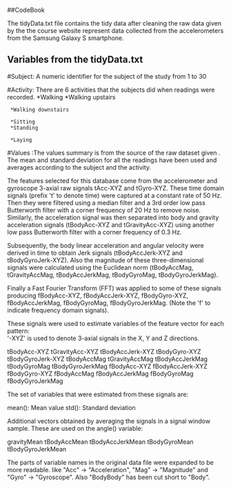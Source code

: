 ##CodeBook

The tidyData.txt file contains the tidy data after cleaning the raw data given by the the course website represent data collected from the 
accelerometers from the Samsung Galaxy S smartphone.  

## Variables from the tidyData.txt


#Subject: A numeric identifier for the subject of the study from 1 to 30

#Activity: There are 6 activities that the subjects did when readings were recorded.
	 *Walking
	 *Walking upstairs
 
	 *Walking downstairs

	 *Sitting
	 *Standing
 
	 *Laying

#Values :The values summary is from the source of the raw dataset given . 
The mean and standard deviation for all the readings have been used and averages according to the subject and the activity.


The features selected for this database come from the accelerometer and gyroscope 
3-axial raw signals tAcc-XYZ and tGyro-XYZ. These time domain signals (prefix 't' to denote time)
 were captured at a constant rate of 50 Hz. Then they were filtered using a median filter and
 a 3rd order low pass Butterworth filter with a corner frequency of 20 Hz to remove noise. 
Similarly, the acceleration signal was then separated into body and gravity acceleration signals
 (tBodyAcc-XYZ and tGravityAcc-XYZ) using another low pass Butterworth filter with a corner frequency of 0.3 Hz. 

Subsequently, the body linear acceleration and angular velocity were derived in time to obtain Jerk signals (tBodyAccJerk-XYZ and tBodyGyroJerk-XYZ). 
Also the magnitude of these three-dimensional signals were calculated using the Euclidean norm (tBodyAccMag, tGravityAccMag, tBodyAccJerkMag, tBodyGyroMag, tBodyGyroJerkMag). 

Finally a Fast Fourier Transform (FFT) was applied to some of these signals producing fBodyAcc-XYZ, fBodyAccJerk-XYZ, fBodyGyro-XYZ, fBodyAccJerkMag, fBodyGyroMag, fBodyGyroJerkMag. 
(Note the 'f' to indicate frequency domain signals). 

These signals were used to estimate variables of the feature vector for each pattern:  
'-XYZ' is used to denote 3-axial signals in the X, Y and Z directions.

tBodyAcc-XYZ
tGravityAcc-XYZ
tBodyAccJerk-XYZ
tBodyGyro-XYZ
tBodyGyroJerk-XYZ
tBodyAccMag
tGravityAccMag
tBodyAccJerkMag
tBodyGyroMag
tBodyGyroJerkMag
fBodyAcc-XYZ
fBodyAccJerk-XYZ
fBodyGyro-XYZ
fBodyAccMag
fBodyAccJerkMag
fBodyGyroMag
fBodyGyroJerkMag

The set of variables that were estimated from these signals are: 

mean(): Mean value
std(): Standard deviation


Additional vectors obtained by averaging the signals in a signal window sample. These are used on the angle() variable:

gravityMean
tBodyAccMean
tBodyAccJerkMean
tBodyGyroMean
tBodyGyroJerkMean

The parts of variable names in the original data file were expanded to be more readable.
like "Acc" -> "Acceleration", "Mag" -> "Magnitude" and "Gyro" -> "Gyroscope". 
Also "BodyBody" has been cut short to "Body".

